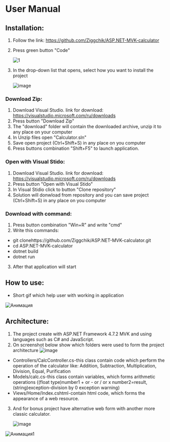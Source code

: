 # User Manual
## Installation:
1) Follow the link: https://github.com/Ziggchik/ASP.NET-MVK-calculator
2) Press green button "Code"

      ![1](https://user-images.githubusercontent.com/70440445/131743929-bfce74eb-9d97-4c9e-bd12-e3189cac2aaa.png)      

3) In the drop-down list that opens, select how you want to install the project

      ![image](https://user-images.githubusercontent.com/70440445/131725753-8f39cd5f-c8f0-4043-9797-fd262e47fa1d.png)
### Download Zip:
1) Download Visual Studio. link for download: https://visualstudio.microsoft.com/ru/downloads
2) Press button "Download Zip"
3) The "download" folder will contain the downloaded archive, unzip it to any place on your computer
4) In Unzip files open  "Calculator.sln"
5) Save open project (Ctrl+Shift+S) in any place on you computer
5) Press buttons combination "Shift+F5" to launch application.
### Open with Visual Stido:
1) Download Visual Studio. link for download: https://visualstudio.microsoft.com/ru/downloads
2) Press button "Open with Visual Stido"
3) In Visual Stidio click to button "Clone repository"
4) Solution will donwload from repository and you can save project (Ctrl+Shift+S) in any place on you computer
### Download with command:
1) Press button combination "Win+R" and write "cmd"
2) Write this commands:
* git clonehttps://github.com/Ziggchik/ASP.NET-MVK-calculator.git
* cd ASP.NET-MVK-calculator
* dotnet build
* dotnet run
3) After that application will start
## How to use:
* Short gif which help user with working in application

![Анимация](https://user-images.githubusercontent.com/70440445/131743902-2a519b39-2970-4dc8-9cf6-74b5962699d2.gif)

## Architecture:
1) The project create with ASP.NET Framework 4.7.2 MVK and using languages such as C# and JavaScript.
2) On screenshot below show which folders were used to form the project architecture
![image](https://user-images.githubusercontent.com/70440445/131744989-413a071d-345b-4a21-a7e3-ea3869d18358.png)
* Controllers/CalcController.cs-this class contain code which perform the operation of the calculator like: Addition, Subtraction, Multiplication, Division, Equal, Purification
* Models/calc.cs-this class contain variables, which forms arithmetic operations ((float type)number1  + or - or / or x number2=result,(string)exception-division by 0 exception warning)
* Views/Home/Index.cshtml-contain html code, which forms the appearance of a web resource.
3) And for bonus project have alternative web form with another more classic calculator.

      ![image](https://user-images.githubusercontent.com/70440445/131746930-156d2a66-2c51-49f6-acd2-912d6053446a.png)

![Анимация1](https://user-images.githubusercontent.com/70440445/131747518-dfaddb3e-5a34-4e1b-a471-3e27a939e22b.gif)

